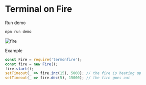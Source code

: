Terminal on Fire
===========================


Run demo
```sh
npm run demo
```

![fire](https://raw.githubusercontent.com/YaroslavGaponov/terminfire/master/example/fire.gif "terminfire")


Example
```javascript
const Fire = require('termonfire');
const fire = new Fire();
fire.start();
setTimeout(_ => fire.inc(15), 5000); // the fire is heating up
setTimeout(_ => fire.dec(5), 15000); // the fire goes out
```